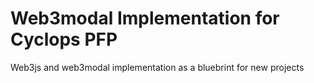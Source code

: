 # Web3modal Implementation for Cyclops PFP
Web3js and web3modal implementation as a bluebrint for new projects
